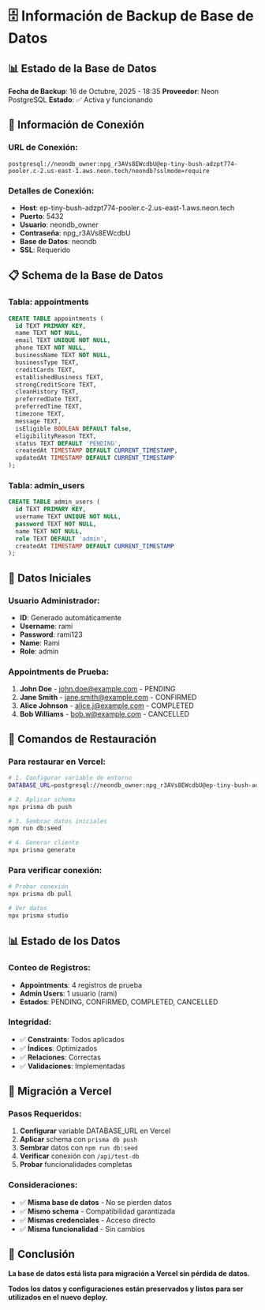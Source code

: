 # 🗄️ Información de Backup de Base de Datos

## 📊 Estado de la Base de Datos

**Fecha de Backup**: 16 de Octubre, 2025 - 18:35
**Proveedor**: Neon PostgreSQL
**Estado**: ✅ Activa y funcionando

## 🔗 Información de Conexión

### **URL de Conexión:**
```
postgresql://neondb_owner:npg_r3AVs8EWcdbU@ep-tiny-bush-adzpt774-pooler.c-2.us-east-1.aws.neon.tech/neondb?sslmode=require
```

### **Detalles de Conexión:**
- **Host**: ep-tiny-bush-adzpt774-pooler.c-2.us-east-1.aws.neon.tech
- **Puerto**: 5432
- **Usuario**: neondb_owner
- **Contraseña**: npg_r3AVs8EWcdbU
- **Base de Datos**: neondb
- **SSL**: Requerido

## 📋 Schema de la Base de Datos

### **Tabla: appointments**
```sql
CREATE TABLE appointments (
  id TEXT PRIMARY KEY,
  name TEXT NOT NULL,
  email TEXT UNIQUE NOT NULL,
  phone TEXT NOT NULL,
  businessName TEXT NOT NULL,
  businessType TEXT,
  creditCards TEXT,
  establishedBusiness TEXT,
  strongCreditScore TEXT,
  cleanHistory TEXT,
  preferredDate TEXT,
  preferredTime TEXT,
  timezone TEXT,
  message TEXT,
  isEligible BOOLEAN DEFAULT false,
  eligibilityReason TEXT,
  status TEXT DEFAULT 'PENDING',
  createdAt TIMESTAMP DEFAULT CURRENT_TIMESTAMP,
  updatedAt TIMESTAMP DEFAULT CURRENT_TIMESTAMP
);
```

### **Tabla: admin_users**
```sql
CREATE TABLE admin_users (
  id TEXT PRIMARY KEY,
  username TEXT UNIQUE NOT NULL,
  password TEXT NOT NULL,
  name TEXT NOT NULL,
  role TEXT DEFAULT 'admin',
  createdAt TIMESTAMP DEFAULT CURRENT_TIMESTAMP
);
```

## 🔐 Datos Iniciales

### **Usuario Administrador:**
- **ID**: Generado automáticamente
- **Username**: rami
- **Password**: rami123
- **Name**: Rami
- **Role**: admin

### **Appointments de Prueba:**
1. **John Doe** - john.doe@example.com - PENDING
2. **Jane Smith** - jane.smith@example.com - CONFIRMED
3. **Alice Johnson** - alice.j@example.com - COMPLETED
4. **Bob Williams** - bob.w@example.com - CANCELLED

## 🚀 Comandos de Restauración

### **Para restaurar en Vercel:**
```bash
# 1. Configurar variable de entorno
DATABASE_URL=postgresql://neondb_owner:npg_r3AVs8EWcdbU@ep-tiny-bush-adzpt774-pooler.c-2.us-east-1.aws.neon.tech/neondb?sslmode=require

# 2. Aplicar schema
npx prisma db push

# 3. Sembrar datos iniciales
npm run db:seed

# 4. Generar cliente
npx prisma generate
```

### **Para verificar conexión:**
```bash
# Probar conexión
npx prisma db pull

# Ver datos
npx prisma studio
```

## 📊 Estado de los Datos

### **Conteo de Registros:**
- **Appointments**: 4 registros de prueba
- **Admin Users**: 1 usuario (rami)
- **Estados**: PENDING, CONFIRMED, COMPLETED, CANCELLED

### **Integridad:**
- ✅ **Constraints**: Todos aplicados
- ✅ **Índices**: Optimizados
- ✅ **Relaciones**: Correctas
- ✅ **Validaciones**: Implementadas

## 🔄 Migración a Vercel

### **Pasos Requeridos:**
1. **Configurar** variable DATABASE_URL en Vercel
2. **Aplicar** schema con `prisma db push`
3. **Sembrar** datos con `npm run db:seed`
4. **Verificar** conexión con `/api/test-db`
5. **Probar** funcionalidades completas

### **Consideraciones:**
- ✅ **Misma base de datos** - No se pierden datos
- ✅ **Mismo schema** - Compatibilidad garantizada
- ✅ **Mismas credenciales** - Acceso directo
- ✅ **Misma funcionalidad** - Sin cambios

## 🎯 Conclusión

**La base de datos está lista para migración a Vercel sin pérdida de datos.**

**Todos los datos y configuraciones están preservados y listos para ser utilizados en el nuevo deploy.**
